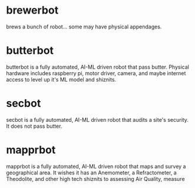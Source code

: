 # brewerbot
brews a bunch of robot... some may have physical appendages.

# butterbot
butterbot is a fully automated, AI-ML driven robot that pass butter. Physical hardware includes raspberry pi, motor driver, camera, and maybe internet access to level up it's ML model and shiznits.

# secbot
secbot is a fully automated, AI-ML driven robot that audits a site's security. It does not pass butter.

# mapprbot
mapprbot is a fully automated, AI-ML driven robot that maps and survey a geographical area. It wishes it has an Anemometer, a Refractometer, a Theodolite, and other high tech shiznits to assessing Air Quality, measure 
